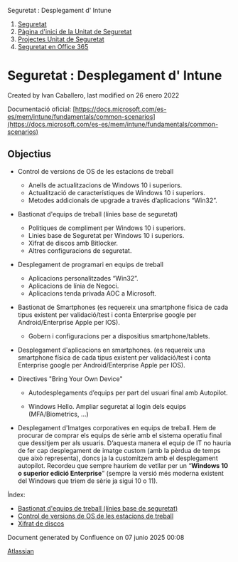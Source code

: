 Seguretat : Desplegament d' Intune  

1.  [Seguretat](index.md)
2.  [Pàgina d'inici de la Unitat de Seguretat](15368362.md)
3.  [Projectes Unitat de Seguretat](Projectes-Unitat-de-Seguretat_41517821.md)
4.  [Seguretat en Office 365](Seguretat-en-Office-365_64979340.md)

Seguretat : Desplegament d' Intune
==================================

Created by Ivan Caballero, last modified on 26 enero 2022

  

Documentació oficial: [https://docs.microsoft.com/es-es/mem/intune/fundamentals/common-scenarios](https://docs.microsoft.com/es-es/mem/intune/fundamentals/common-scenarios)

Objectius
---------

*   Control de versions de OS de les estacions de treball
    *   Anells de actualitzacions de Windows 10 i superiors.
    *   Actualització de característiques de Windows 10 i superiors.
    *   Metodes addicionals de upgrade a través d’aplicacions “Win32”.
*   Bastionat d'equips de treball (línies base de seguretat)
    *   Politiques de compliment per Windows 10 i superiors.
    *   Linies base de Seguretat per Windows 10 i superiors.
    *   Xifrat de discos amb Bitlocker.
    *   Altres configuracions de seguretat.
*   Desplegament de programari en equips de treball
    *   Aplicacions personalitzades “Win32”.
    *   Aplicacions de línia de Negoci.
    *   Aplicacions tenda privada AOC a Microsoft.
*   Bastionat de Smartphones (es requereix una smartphone física de cada tipus existent per validació/test i conta Enterprise google per Android/Enterprise Apple per IOS).
    *   Gobern i configuracions per a dispositius smartphone/tablets.
        
*   Desplegament d'aplicacions en smartphones. (es requereix una smartphone física de cada tipus existent per validació/test i conta Enterprise google per Android/Enterprise Apple per IOS).
*   Directives "Bring Your Own Device"
    *   Autodesplegaments d’equips per part del usuari final amb Autopilot.
        
    *   Windows Hello. Ampliar seguretat al login dels equips (MFA/Biometrics, ...)
        
*   Desplegament d'Imatges corporatives en equips de treball. Hem de procurar de comprar els equips de sèrie amb el sistema operatiu final que dessitjem per als usuaris. D’aquesta manera el equip de IT no hauria de fer cap desplegament de imatge custom (amb la pèrdua de temps que això representa), doncs ja la customitzem amb el desplegament autopilot. Recordeu que sempre hauríem de vetllar per un “**Windows 10 o superior edició Enterprise**” (sempre la versió més moderna existent del Windows que triem de sèrie ja sigui 10 o 11).

  

Índex:

*   [Bastionat d'equips de treball (línies base de seguretat)](64979725.md)
*   [Control de versions de OS de les estacions de treball](Control-de-versions-de-OS-de-les-estacions-de-treball_64979696.md)
*   [Xifrat de discos](Xifrat-de-discos_64979701.md)

Document generated by Confluence on 07 junio 2025 00:08

[Atlassian](http://www.atlassian.com/)